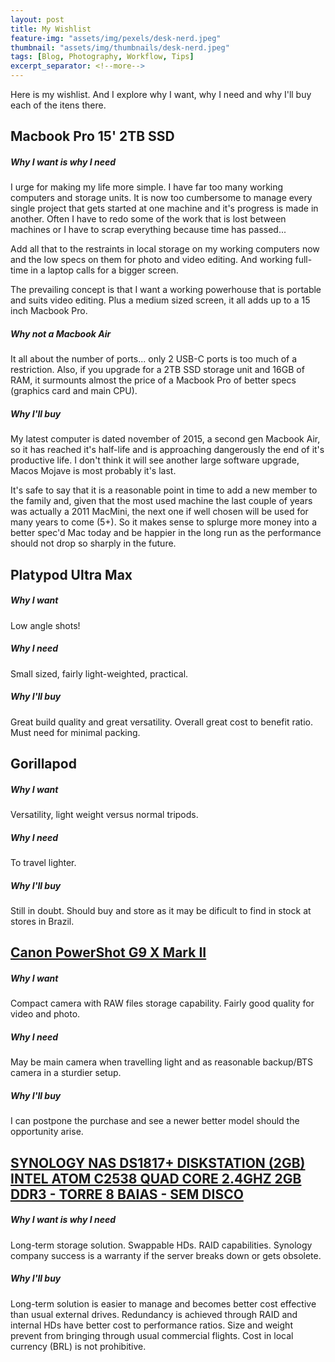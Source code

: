 ```yaml
---
layout: post
title: My Wishlist
feature-img: "assets/img/pexels/desk-nerd.jpeg"
thumbnail: "assets/img/thumbnails/desk-nerd.jpeg"
tags: [Blog, Photography, Workflow, Tips]
excerpt_separator: <!--more-->
---
```


Here is my wishlist. And I explore why I want, why I need and why I'll buy each of the itens there.

<!--more-->

## Macbook Pro 15' 2TB SSD

##### Why I want is why I need

I urge for making my life more simple. I have far too many working computers and storage units. It is now too cumbersome to manage every single project that gets started at one machine and it's progress is made in another. Often I have to redo some of the work that is lost between machines or I have to scrap everything because time has passed...

Add all that to the restraints in local storage on my working computers now and the low specs on them for photo and video editing. And working full-time in a laptop calls for a bigger screen.

The prevailing concept is that I want a working powerhouse that is portable and suits video editing. Plus a medium sized screen, it all adds up to a 15 inch Macbook Pro.

##### Why not a Macbook Air

It all about the number of ports... only 2 USB-C ports is too much of a restriction. Also, if you upgrade for a 2TB SSD storage unit and 16GB of RAM, it surmounts almost the price of a Macbook Pro of better specs (graphics card and main CPU).

##### Why I'll buy

My latest computer is dated november of 2015, a second gen Macbook Air, so it has reached it's half-life and is approaching dangerously the end of it's productive life. I don't think it will see another large software upgrade, Macos Mojave is most probably it's last.

It's safe to say that it is a reasonable point in time to add a new member to the family and, given that the most used machine the last couple of years was actually a 2011 MacMini, the next one if well chosen will be used for many years to come (5+). So it makes sense to splurge more money into a better spec'd Mac today and be happier in the long run as the performance should not drop so sharply in the future.

## Platypod Ultra Max

##### Why I want

Low angle shots!

##### Why I need

Small sized, fairly light-weighted, practical.

##### Why I'll buy

Great build quality and great versatility. Overall great cost to benefit ratio. Must need for minimal packing.

## Gorillapod

##### Why I want

Versatility, light weight versus normal tripods.

##### Why I need

To travel lighter.

##### Why I'll buy

Still in doubt. Should buy and store as it may be dificult to find in stock at stores in Brazil.

## [Canon PowerShot G9 X Mark II](https://www.dpreview.com/products/canon/compacts/canon_g9xii)

##### Why I want

Compact camera with RAW files storage capability. Fairly good quality for video and photo.

##### Why I need

May be main camera when travelling light and as reasonable backup/BTS camera in a sturdier setup.

##### Why I'll buy

I can postpone the purchase and see a newer better model should the opportunity arise.

## [SYNOLOGY NAS DS1817+ DISKSTATION (2GB) INTEL ATOM C2538 QUAD CORE 2.4GHZ 2GB DDR3 - TORRE 8 BAIAS - SEM DISCO](https://www.smartmart.com.br/Storage-Synology-NAS-DiskStation-Intel-Atom-C2538-Quad-Core-24GHz-2GB-DDR3-Torre-8-Baias-Sem-Disco-DS1817-2GB)

##### Why I want is why I need

Long-term storage solution. Swappable HDs. RAID capabilities. Synology company success is a warranty if the server breaks down or gets obsolete. 

##### Why I'll buy

Long-term solution is easier to manage and becomes better cost effective than usual external drives. Redundancy is achieved through RAID and internal HDs have better cost to performance ratios. Size and weight prevent from bringing through usual commercial flights. Cost in local currency (BRL) is not prohibitive.



